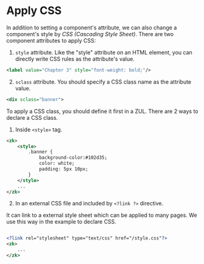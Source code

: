 # Apply CSS

In addition to setting a component's attribute, we can also change a
component's style by *CSS (Cascading Style Sheet)*. There are two
component attributes to apply CSS:

1. `style` attribute. Like the "style" attribute on an HTML element, you can directly write CSS rules as the attribute's value.
```xml
<label value="Chapter 3" style="font-weight: bold;"/>
```
2. `sclass` attribute. You should specify a CSS class name as
the attribute value.
```xml
<div sclass="banner">
```

To apply a CSS class, you should define it first in a ZUL. There
are 2 ways to declare a CSS class.
1. Inside `<style>` tag.
```xml
<zk>
    <style>
        .banner {
            background-color:#102d35;
            color: white;
            padding: 5px 10px;
        }
    </style>
    ...
</zk>
```
2. In an external CSS file and included by `<?link ?>` directive.

It can link to a external style sheet which can be applied to many pages. We use this way in the example to declare CSS.

```xml

<?link rel="stylesheet" type="text/css" href="/style.css"?>
<zk>
    ...
</zk>
```
